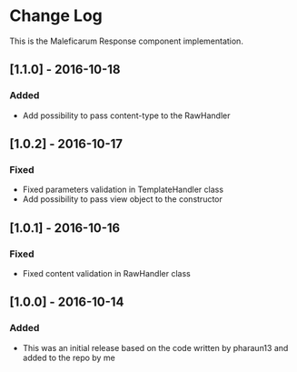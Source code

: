 # Change Log
This is the Maleficarum Response component implementation. 

## [1.1.0] - 2016-10-18
### Added
- Add possibility to pass content-type to the RawHandler

## [1.0.2] - 2016-10-17
### Fixed
- Fixed parameters validation in TemplateHandler class
- Add possibility to pass view object to the constructor

## [1.0.1] - 2016-10-16
### Fixed
- Fixed content validation in RawHandler class

## [1.0.0] - 2016-10-14
### Added
- This was an initial release based on the code written by pharaun13 and added to the repo by me
